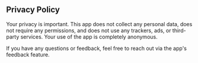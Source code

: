 ## Privacy Policy

Your privacy is important. This app does not collect any personal data, does not require any permissions, and does not use any trackers, ads, or third-party services. Your use of the app is completely anonymous.

If you have any questions or feedback, feel free to reach out via the app's feedback feature.